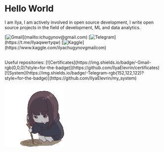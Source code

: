 # Hello World

I am Ilya, I am actively involved in open source development, I write open source projects in the field of development, ML and data analytics.

[![Gmail](https://img.shields.io/badge/-Gmail-rgb(0,0,0)?style=for-the-badge)](mailto:ichugynov@gmail.com)
[![Telegram](https://img.shields.io/badge/-Telegram-rgb(152,122,122)?style=for-the-badge)](https://t.me/Ilyaqwertyqw)
[![Kaggle](https://img.shields.io/badge/-Kaggle-rgb(255,243,243)?style=for-the-badge)](https://www.kaggle.com/ilyachugynovgmailcom)
<!--[![LinkedIn](https://img.shields.io/badge/-LinkedIn-%230077B5?style=for-the-badge&logo=linkedin)](https://linkedin.com/in/your_username)-->
<!--[![Хабр](https://img.shields.io/badge/-Хабр-%23167DF0?style=for-the-badge&logo=habr)](https://habr.com/ru/users/your_username)-->
<br>
Useful repositories:
[![Certificates](https://img.shields.io/badge/-Gmail-rgb(0,0,0)?style=for-the-badge)](https://github.com/IlyaElevrin/certificates)
[![System](https://img.shields.io/badge/-Telegram-rgb(152,122,122)?style=for-the-badge)](https://github.com/IlyaElevrin/my_system)

<!--![stat_prof](https://github-readme-stats.vercel.app/api?username=IlyaElevrin&show_icons=true&theme=dark&icon_color=987a7a&title_color=fff3f3)--> 
![chibi-anime](gifs/sad-cute.gif)
